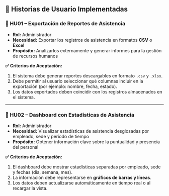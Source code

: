 
## 📌 Historias de Usuario Implementadas

### 🔹 HU01 – Exportación de Reportes de Asistencia

- **Rol:** Administrador  
- **Necesidad:** Exportar los registros de asistencia en formatos **CSV** o **Excel**  
- **Propósito:** Analizarlos externamente y generar informes para la gestión de recursos humanos

**✅ Criterios de Aceptación:**
1. El sistema debe generar reportes descargables en formato `.csv` y `.xlsx`.
2. Debe permitir al usuario seleccionar qué columnas incluir en la exportación (por ejemplo: nombre, fecha, estado).
3. Los datos exportados deben coincidir con los registros almacenados en el sistema.

---

### 🔹 HU02 – Dashboard con Estadísticas de Asistencia

- **Rol:** Administrador  
- **Necesidad:** Visualizar estadísticas de asistencia desglosadas por empleado, sede y período de tiempo  
- **Propósito:** Obtener información clave sobre la puntualidad y presencia del personal

**✅ Criterios de Aceptación:**
1. El dashboard debe mostrar estadísticas separadas por empleado, sede y fechas (día, semana, mes).
2. La información debe representarse en **gráficos de barras y líneas**.
3. Los datos deben actualizarse automáticamente en tiempo real o al recargar la vista.